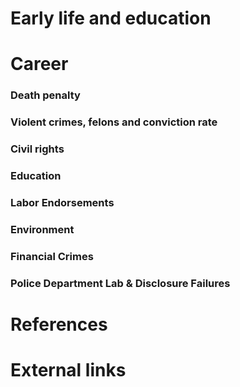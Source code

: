 # 
# Early life and education
# Career
### Death penalty
### Violent crimes, felons and conviction rate
### Civil rights
### Education
### Labor Endorsements
### Environment
### Financial Crimes
### Police Department Lab & Disclosure Failures
# References
# External links